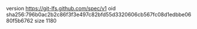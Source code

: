 version https://git-lfs.github.com/spec/v1
oid sha256:796b0ac2b2c86f3f3e497c82bfd55d3320606cb567fc08d1edbbe0680f5b6762
size 1180
